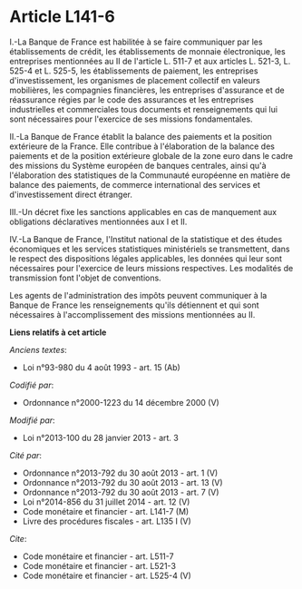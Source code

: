 # Article L141-6

I.-La Banque de France est habilitée à se faire communiquer par les établissements de crédit, les établissements de monnaie
électronique, les entreprises mentionnées au II de l'article L. 511-7 et aux articles L. 521-3, 
L. 525-4 et L. 525-5, les établissements de paiement, les entreprises d'investissement, les organismes de placement collectif
en valeurs mobilières, les compagnies financières, les entreprises d'assurance et de réassurance régies par le code des
assurances et les entreprises industrielles et commerciales tous documents et renseignements qui lui sont nécessaires pour
l'exercice de ses missions fondamentales. 

II.-La Banque de France établit la balance des paiements et la position extérieure de la France. Elle contribue à
l'élaboration de la balance des paiements et de la position extérieure globale de la zone euro dans le cadre des missions du
Système européen de banques centrales, ainsi qu'à l'élaboration des statistiques de la Communauté européenne en matière de
balance des paiements, de commerce international des services et d'investissement direct étranger. 

III.-Un décret fixe les sanctions applicables en cas de manquement aux obligations déclaratives mentionnées aux I et II. 

IV.-La Banque de France, l'Institut national de la statistique et des études économiques et les services statistiques
ministériels se transmettent, dans le respect des dispositions légales applicables, les données qui leur sont nécessaires
pour l'exercice de leurs missions respectives. Les modalités de transmission font l'objet de conventions. 

Les agents de l'administration des impôts peuvent communiquer à la Banque de France les renseignements qu'ils détiennent et
qui sont nécessaires à l'accomplissement des missions mentionnées au II.

**Liens relatifs à cet article**

_Anciens textes_:

  - Loi n°93-980 du 4 août 1993 - art. 15 (Ab)

_Codifié par_:

  - Ordonnance n°2000-1223 du 14 décembre 2000 (V)

_Modifié par_:

  - Loi n°2013-100 du 28 janvier 2013 - art. 3

_Cité par_:

  - Ordonnance n°2013-792 du 30 août 2013 - art. 1 (V)
  - Ordonnance n°2013-792 du 30 août 2013 - art. 13 (V)
  - Ordonnance n°2013-792 du 30 août 2013 - art. 7 (V)
  - Loi n°2014-856 du 31 juillet 2014 - art. 12 (V)
  - Code monétaire et financier - art. L141-7 (M)
  - Livre des procédures fiscales - art. L135 I (V)

_Cite_:

  - Code monétaire et financier - art. L511-7
  - Code monétaire et financier - art. L521-3
  - Code monétaire et financier - art. L525-4 (V)
